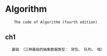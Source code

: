 # Algorithm

```
    The code of Algorithm (fourth edition)
```

## ch1
 ```
    基础 （三种基础的抽象数据类型： 背包， 队列， 栈）
 ```